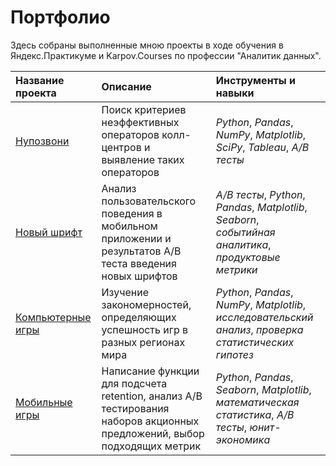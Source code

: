 # Портфолио

Здесь собраны выполненные мною проекты в ходе обучения в Яндекс.Практикуме и Karpov.Courses по профессии "Аналитик данных".

| Название проекта | Описание | Инструменты и навыки | 
| :---------------------- | :---------------------- | :---------------------- |
| [Нупозвони](https://github.com/AlenaMuraveva/Portfolio/tree/main/telecom) | Поиск критериев неэффективных операторов колл-центров и выявление таких операторов| *Python*, *Pandas*, *NumPy*, *Matplotlib*, *SciPy*, *Tableau*, *A/B тесты* |
| [Новый шрифт](https://github.com/AlenaMuraveva/Portfolio/tree/main/new_typeface) | Анализ пользовательского поведения в мобильном приложении и результатов А/В теста введения новых шрифтов| *A/B тесты*, *Python*, *Pandas*, *Matplotlib*, *Seaborn*, *событийная аналитика*, *продуктовые метрики* |
| [Компьютерные игры](https://github.com/AlenaMuraveva/Portfolio/tree/main/comp_games) | Изучение закономерностей, определяющих успешность игр в разных регионах мира| *Python*, *Pandas*, *NumPy*, *Matplotlib*, *исследовательский анализ*, *проверка статистических гипотез* |
| [Мобильные игры](https://github.com/AlenaMuraveva/Portfolio/tree/main/mobile_games) | Написание функции для подсчета retention, анализ А/В тестирования наборов акционных предложений, выбор подходящих метрик | *Python*, *Pandas*, *Seaborn*, *Matplotlib*, *математическая статистика*, *А/В тесты*, *юнит-экономика* |

